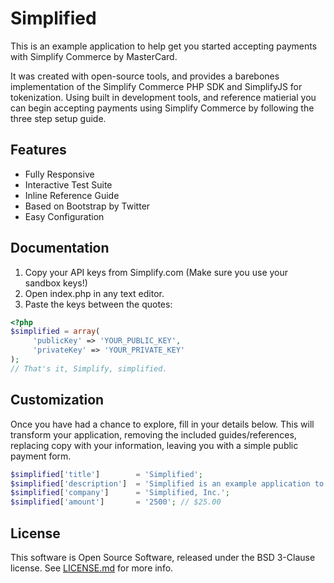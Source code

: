# Simplified

This is an example application to help get you started accepting payments with Simplify Commerce by MasterCard.

It was created with open-source tools, and provides a barebones implementation of the Simplify Commerce PHP SDK and SimplifyJS for tokenization. Using built in development tools, and reference matierial you can begin accepting payments using Simplify Commerce by following the three step setup guide.

## Features
* Fully Responsive
* Interactive Test Suite
* Inline Reference Guide
* Based on Bootstrap by Twitter
* Easy Configuration

## Documentation

1. Copy your API keys from Simplify.com (Make sure you use your sandbox keys!)
2. Open index.php in any text editor.
3. Paste the keys between the quotes:

```php
<?php
$simplified = array(
     'publicKey' => 'YOUR_PUBLIC_KEY',
     'privateKey' => 'YOUR_PRIVATE_KEY'
);
// That's it, Simplify, simplified.
```

## Customization

Once you have had a chance to explore, fill in your details below. This will transform your application, removing the included guides/references, replacing copy with your information, leaving you with a simple public payment form.

```php
$simplified['title']        = 'Simplified';
$simplified['description']  = 'Simplified is an example application to help get you started accepting payments with Simplify Commerce by MasterCard.';
$simplified['company']      = 'Simplified, Inc.';
$simplified['amount']       = '2500'; // $25.00
```

## License
This software is Open Source Software, released under the BSD 3-Clause license. See [LICENSE.md](LICENSE.md) for more info.